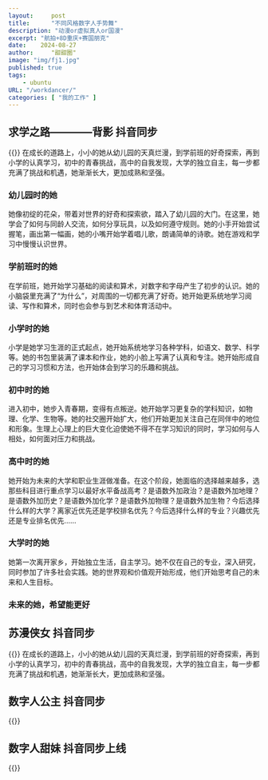 ```yaml
---
layout:     post
title:      "不同风格数字人手势舞"
description: "动漫or虚拟真人or国漫"
excerpt: "航拍+8D重庆+赛国朋克"
date:    2024-08-27
author:     "甜甜圈"
image: "img/fj1.jpg"
published: true 
tags:
    - ubuntu 
URL: "/workdancer/"
categories: [ "我的工作" ]    
---
```

## 求学之路————背影 抖音同步
{{<bilibili src="//player.bilibili.com/player.html?isOutside=true&aid=113056726254366&bvid=BV1aonfeaEpN&cid=25676613298&p=1">}}
在成长的道路上，小小的她从幼儿园的天真烂漫，到学前班的好奇探索，再到小学的认真学习，初中的青春挑战，高中的自我发现，大学的独立自主，每一步都充满了挑战和机遇，她渐渐长大，更加成熟和坚强。
### 幼儿园时的她
她像初绽的花朵，带着对世界的好奇和探索欲，踏入了幼儿园的大门。在这里，她学会了如何与同龄人交流，如何分享玩具，以及如何遵守规则。她的小手开始尝试握笔，画出第一幅画，她的小嘴开始学着唱儿歌，朗诵简单的诗歌。她在游戏和学习中慢慢认识世界。
### 学前班时的她
在学前班，她开始学习基础的阅读和算术，对数字和字母产生了初步的认识。她的小脑袋里充满了“为什么”，对周围的一切都充满了好奇。她开始更系统地学习阅读、写作和算术，同时也会参与到艺术和体育活动中。
### 小学时的她
小学是她学习生涯的正式起点，她开始系统地学习各种学科，如语文、数学、科学等。她的书包里装满了课本和作业，她的小脸上写满了认真和专注。她开始形成自己的学习习惯和方法，也开始体会到学习的乐趣和挑战。
### 初中时的她
进入初中，她步入青春期，变得有点叛逆。她开始学习更复杂的学科知识，如物理、化学、生物等。她的社交圈开始扩大，他们开始更加关注自己在同伴中的地位和形象。生理上心理上的巨大变化迫使她不得不在学习知识的同时，学习如何与人相处，如何面对压力和挑战。
### 高中时的她
她开始为未来的大学和职业生涯做准备。在这个阶段，她面临的选择越来越多，选那些科目进行重点学习以最好水平备战高考？是语数外加政治？是语数外加地理？是语数外加历史？是语数外加化学？是语数外加物理？是语数外加生物？今后选择什么样的大学？离家近优先还是学校排名优先？今后选择什么样的专业？兴趣优先还是专业排名优先……
### 大学时的她
她第一次离开家乡，开始独立生活，自主学习。她不仅在自己的专业，深入研究，同时参加了许多社会实践。她的世界观和价值观开始形成，他们开始思考自己的未来和人生目标。
### 未来的她，希望能更好
## 苏漫侠女 抖音同步
{{<bilibili src="//player.bilibili.com/player.html?isOutside=true&aid=113056709347491&bvid=BV1XXnfePEkE&cid=25676550138&p=1">}}
在成长的道路上，小小的她从幼儿园的天真烂漫，到学前班的好奇探索，再到小学的认真学习，初中的青春挑战，高中的自我发现，大学的独立自主，每一步都充满了挑战和机遇，她渐渐长大，更加成熟和坚强。
## 数字人公主 抖音同步
{{<bilibili src="//player.bilibili.com/player.html?isOutside=true&aid=113056709476981&bvid=BV1eXnfeNE45&cid=25676549348&p=1">}}
## 数字人甜妹 抖音同步上线
{{<bilibili src="//player.bilibili.com/player.html?isOutside=true&aid=113044260848840&bvid=BV1mLHKeCEXV&cid=25637028968&p=1">}}